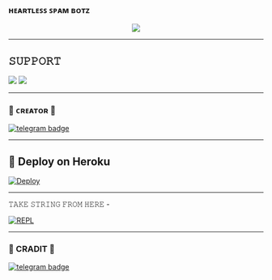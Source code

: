 
### ʜᴇᴀʀᴛʟᴇꜱꜱ ꜱᴘᴀᴍ ʙᴏᴛᴢ

<p align="center">
  <img src="https://telegra.ph/file/2d2dc00f1eda5077c5b4b.jpg">
</p>

-------------------------------------------------

## 𝚂𝚄𝙿𝙿𝙾𝚁𝚃 
                          
<a href="https://t.me/RYTHMSUPPORT"><img src="https://img.shields.io/badge/Join-SUPPORT%20GROUP-red.svg?logo=Telegram"></a>
<a href="https://t.me/RYTHMUPDATE"><img src="https://img.shields.io/badge/Join-SUPPORT%20CHANNEL-red.svg?logo=Telegram"></a>

-------------------------------------------------
### 🖤 ᴄʀᴇᴀᴛᴏʀ 🖤

[![telegram badge](https://img.shields.io/badge/REDALERT-30302f?style=for-the-badge&logo=telegram)](https://t.me/Danger_Alert)


-------------------------------------------------

## 🚀 Deploy on Heroku 
[![Deploy](https://www.herokucdn.com/deploy/button.svg)](https://dashboard.heroku.com/new?template=https://github.com/BadnamOp/Red-alert-Botz)

------------------------------------------------

𝚃𝙰𝙺𝙴 𝚂𝚃𝚁𝙸𝙽𝙶 𝙵𝚁𝙾𝙼 𝙷𝙴𝚁𝙴 - 

[![REPL](https://repl.it/badge/github/spandey112/SensibleUserbot)](https://replit.com/@Romi2122/RaviiSpam#main.py)
    
-----------------------------------------------

### 🖤 CRADIT 💛

[![telegram badge](https://img.shields.io/badge/BADNAM-30302f?style=for-the-badge&logo=telegram)](https://t.me/its_badnam)

